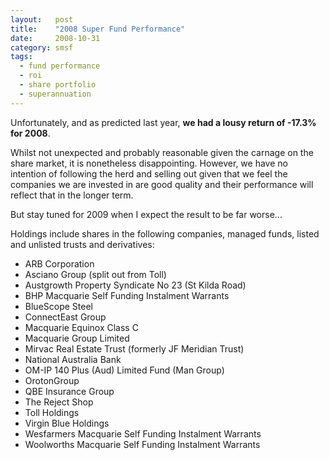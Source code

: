 ```yaml
---
layout:   post
title:    "2008 Super Fund Performance"
date:     2008-10-31
category: smsf
tags:
  - fund performance
  - roi
  - share portfolio
  - superannuation
---
```


Unfortunately, and as predicted last year, **we had a lousy return of
-17.3% for 2008**.

Whilst not unexpected and probably reasonable given the carnage on the
share market, it is nonetheless disappointing.  However, we have no
intention of following the herd and selling out given that we feel the
companies we are invested in are good quality and their performance will
reflect that in the longer term.

But stay tuned for 2009 when I expect the result to be far worse...

Holdings include shares in the following companies, managed funds,
listed and unlisted trusts and derivatives:

* ARB Corporation
* Asciano Group (split out from Toll)
* Austgrowth Property Syndicate No 23 (St Kilda Road)
* BHP Macquarie Self Funding Instalment Warrants
* BlueScope Steel
* ConnectEast Group
* Macquarie Equinox Class C
* Macquarie Group Limited
* Mirvac Real Estate Trust (formerly JF Meridian Trust)
* National Australia Bank
* OM-IP 140 Plus (Aud) Limited Fund (Man Group)
* OrotonGroup
* QBE Insurance Group
* The Reject Shop
* Toll Holdings
* Virgin Blue Holdings
* Wesfarmers Macquarie Self Funding Instalment Warrants
* Woolworths Macquarie Self Funding Instalment Warrants
